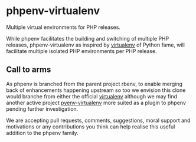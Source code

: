 phpenv-virtualenv
=================

Multiple virtual environments for PHP releases.

While phpenv facilitates the building and switching of multiple PHP releases, phpenv-virtualenv as inspired by [virtualenv](http://www.virtualenv.org/en/latest/) of Python fame, will facilitate multiple isolated PHP environments per PHP release.

Call to arms
------------

As phpenv is branched from the parent project rbenv, to enable merging back of enhancements happening upstream so too we envision this clone would branche from either the official [virtualenv](https://github.com/pypa/virtualenv) although we may find another active project [pyenv-virtualenv](https://github.com/yyuu/pyenv-virtualenv) more suited as a plugin to phpenv pending further investigation.

We are accepting pull requests, comments, suggestions, moral support and motivations or any contributions you think can help realise this useful addition to the phpenv family.
